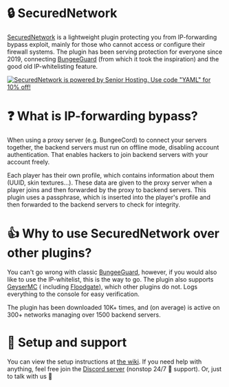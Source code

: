 # 🔒 SecuredNetwork

[SecuredNetwork](https://www.spigotmc.org/resources/65075/) is a lightweight plugin protecting you from IP-forwarding
bypass exploit, mainly for those who cannot access or configure their firewall systems. The plugin has been serving
protection for everyone since 2019, connecting [BungeeGuard](https://github.com/lucko/BungeeGuard) (from which it took
the inspiration) and the good old IP-whitelisting feature.

[![SecuredNetwork is powered by Senior Hosting. Use code "YAML" for 10% off!](https://cdn.discordapp.com/attachments/927561782279675977/945372759289126973/Group_129.png)](https://senior-host.com/)

# ❓ What is IP-forwarding bypass?

When using a proxy server (e.g. BungeeCord) to connect your servers together, the backend servers must run on offline
mode, disabling account authentication. That enables hackers to join backend servers with your account freely.

Each player has their own profile, which contains information about them (UUID, skin textures...). These data are given
to the proxy server when a player joins and then forwarded by the proxy to backend servers. This plugin uses a
passphrase, which is inserted into the player's profile and then forwarded to the backend servers to check for
integrity.

# 👍 Why to use SecuredNetwork over other plugins?

You can't go wrong with classic [BungeeGuard](https://github.com/lucko/BungeeGuard), however, if you would also like to
use the IP-whitelist, this is the way to go. The plugin also supports [GeyserMC](https://github.com/GeyserMC/Geyser) (
including [Floodgate](https://github.com/GeyserMC/Floodgate/)), which other plugins do not. Logs everything to the
console for easy verification.

The plugin has been downloaded 10K+ times, and (on average) is active on 300+ networks managing over 1500 backend
servers.

# 🔧 Setup and support

You can view the setup instructions at [the wiki](https://dejvokep.gitbook.io/securednetwork/). If you need help with
anything, feel free join the [Discord server](https://discord.gg/BbhADEy) (nonstop 24/7 🤖 support). Or, just to talk
with us 👋